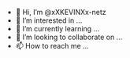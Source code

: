 - 👋 Hi, I’m @xXKEVINXx-netz
- 👀 I’m interested in ...
- 🌱 I’m currently learning ...
- 💞️ I’m looking to collaborate on ...
- 📫 How to reach me ...

<!---
xXKEVINXx-netz/xXKEVINXx-netz is a ✨ special ✨ repository because its `README.md` (this file) appears on your GitHub profile.
You can click the Preview link to take a look at your changes.
--->
